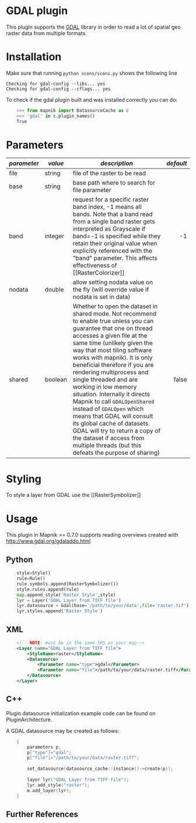 # GDAL plugin

This plugin supports the [GDAL](http://www.gdal.org/) library in order to read a lot of spatial geo raster data from multiple formats.

# Installation

Make sure that running `python scons/scons.py` shows the following line

    Checking for gdal-config --libs... yes
    Checking for gdal-config --cflags... yes

To check if the gdal plugin built and was installed correctly you can do:

```python
    >>> from mapnik import DatasourceCache as c
    >>> 'gdal' in c.plugin_names()
    True
```

# Parameters

| *parameter* | *value*  | *description* | *default* |
|:------------|----------|---------------|----------:|
| file        | string   | file of the raster to be read | |
| base        | string   | base path where to search for file parameter | |
| band        | integer  | request for a specific raster band index, -1 means all bands. Note that a band read from a single band raster gets interpreted as Grayscale if band=-1 is specified while they retain their original value when explicitly referenced with the "band" parameter. This affects effectiveness of [[RasterColorizer]]  | -1 |
| nodata | double | allow setting nodata value on the fly (will override value if nodata is set in data) | |
| shared | boolean  | Whether to open the dataset in shared mode. Not recommend to enable true unless you can guarantee that one on thread accesses a given file at the same time (unlikely given the way that most tiling software works with mapnik). It is only beneficial therefore if you are rendering multiprocess and single threaded and are working in low memory situation. Internally it directs Mapnik to call `GDALOpenShared` instead of `GDALOpen` which means that GDAL will consult its global cache of datasets. GDAL will try to return a copy of the dataset if access from multiple threads (but this defeats the purpose of sharing) | false |

# Styling

To style a layer from GDAL use the [[RasterSymbolizer]]

# Usage

This plugin in Mapnik >= 0.7.0 supports reading overviews created with http://www.gdal.org/gdaladdo.html

## Python

```python
    style=Style()
    rule=Rule()
    rule.symbols.append(RasterSymbolizer())
    style.rules.append(rule)
    map.append_style('Raster Style',style)
    lyr = Layer('GDAL Layer from TIFF file')
    lyr.datasource = Gdal(base='/path/to/your/data',file='raster.tif')
    lyr.styles.append('Raster Style')
```

## XML

```xml
    <!-- NOTE: must be in the same SRS as your map-->
    <Layer name="GDAL Layer from TIFF file">
    	<StyleName>raster</StyleName>
    	<Datasource>
    		<Parameter name="type">gdal</Parameter>
    		<Parameter name="file">/path/to/your/data/raster.tiff</Parameter>
    	</Datasource>
    </Layer>
```

## C++

Plugin datasource initialization example code can be found on PluginArchitecture.

A GDAL datasource may be created as follows:

```c
    {
        parameters p;
        p["type"]="gdal";
        p["file"]="/path/to/your/data/raster.tiff";
    
        set_datasource(datasource_cache::instance()->create(p));
    
        layer lyr("GDAL Layer from TIFF file");
        lyr.add_style("raster");
        m.add_layer(lyr);
    }
```

## Further References

